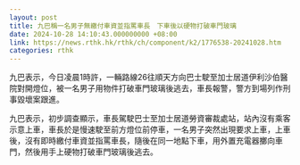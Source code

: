 ```yaml
---
layout: post
title: 九巴稱一名男子無繳付車資並指罵車長　下車後以硬物打破車門玻璃
date: 2024-10-28 14:10:43.000000000 +08:00
link: https://news.rthk.hk/rthk/ch/component/k2/1776538-20241028.htm
categories: rthk
---
```


九巴表示，今日凌晨1時許，一輛路線26往順天方向巴士駛至加士居道伊利沙伯醫院對開燈位，被一名男子用物件打破車門玻璃後逃去，車長報警，警方到場列作刑事毀壞案跟進。

九巴表示，初步調查顯示，車長駕駛巴士至加士居道勞資審裁處站，站內沒有乘客示意上車，車長於是慢速駛至前方燈位前停車，一名男子突然出現要求上車，上車後，沒有即時繳付車資並指罵車長，隨後在同一地點下車，用外置充電器擲向車門，然後用手上硬物打破車門玻璃後逃去。
